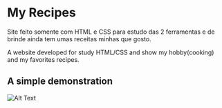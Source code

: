 # My Recipes
Site feito somente com HTML e CSS para estudo das 2 ferramentas e de brinde ainda tem umas receitas minhas que gosto.

A website developed for study HTML/CSS and show my hobby(cooking) and my favorites recipes.

## A simple demonstration

  ![Alt Text](https://i.postimg.cc/VsWTY8mp/2023-02-01-23-21-04-samuelximenes27-github-io-a656d0cc281d.png)
